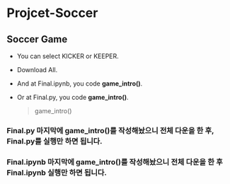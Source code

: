 # Projcet-Soccer

## Soccer Game

* You can select KICKER or KEEPER.

* Download All.

* And at Final.ipynb, you code **game_intro()**.

* Or at Final.py, you code **game_intro()**.

  >game_intro()
  
  
  
### Final.py 마지막에 game_intro()를 작성해놨으니 전체 다운을 한 후, Final.py를 실행만 하면 됩니다.
### Final.ipynb 마지막에 game_intro()를 작성해놨으니 전체 다운을 한 후 Final.ipynb 실행만 하면 됩니다.

